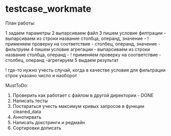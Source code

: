 # testcase_workmate

План работы:

1 задаем параметры
2 выпарсиваем файл
3 пишем условие филтрации
    - выпарсиваем из строки название столбца, операнд, значение
    - ! применяем проверку на соответствие 
        - столбец, операнд, значение
    - фильтруем
4 пишем условие агрегации
    - выпарсиваем из строки название столбца, операнд
    - ! применяем проверку на соответствие 
        - столбец, операнд
    -агрегируем
5 выдаем результат

! где-то нужно учесть случай, когда в качестве условия для фильтрации строк указано число и наоборот


MustToDo:
1) Проверить как работает с файлом в другой директории - DONE
3) Написать тесты
2) Постараться учесть максимум кривых запросов в функции cleaned_data
5) Аннотирвать
4) Написать докстринги и редмайн
6) Сортировки дописать